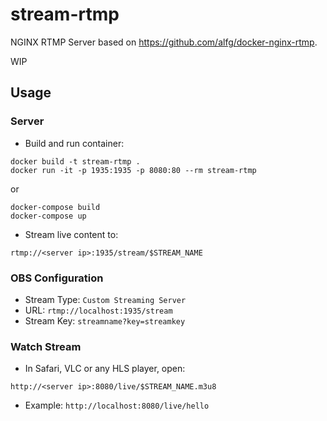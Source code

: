 # stream-rtmp
NGINX RTMP Server based on https://github.com/alfg/docker-nginx-rtmp.

WIP

## Usage

### Server
* Build and run container:
```
docker build -t stream-rtmp .
docker run -it -p 1935:1935 -p 8080:80 --rm stream-rtmp
```
or
```
docker-compose build
docker-compose up
```

* Stream live content to:
```
rtmp://<server ip>:1935/stream/$STREAM_NAME
```

### OBS Configuration
* Stream Type: `Custom Streaming Server`
* URL: `rtmp://localhost:1935/stream`
* Stream Key: `streamname?key=streamkey`

### Watch Stream
* In Safari, VLC or any HLS player, open:
```
http://<server ip>:8080/live/$STREAM_NAME.m3u8
```
* Example: `http://localhost:8080/live/hello`
